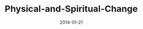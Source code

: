 ---
layout: music 
title: "Physical-and-Spiritual-Change"
series: "Power To Change"
date: 2014-01-21 
description: "We’re talking about how community can change us."
audio: "http://www.crossroads.net/players/media/hq/powertochange_03.mp3"
audio-duration: "45:58"
---